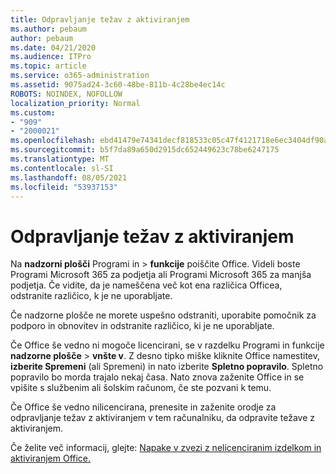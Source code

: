 ```yaml
---
title: Odpravljanje težav z aktiviranjem
ms.author: pebaum
author: pebaum
ms.date: 04/21/2020
ms.audience: ITPro
ms.topic: article
ms.service: o365-administration
ms.assetid: 9075ad24-3c60-48be-811b-4c28be4ec14c
ROBOTS: NOINDEX, NOFOLLOW
localization_priority: Normal
ms.custom:
- "909"
- "2000021"
ms.openlocfilehash: ebd41479e74341decf818533c05c47f4121718e6ec3404df90ab28c5ca59f65d
ms.sourcegitcommit: b5f7da89a650d2915dc652449623c78be6247175
ms.translationtype: MT
ms.contentlocale: sl-SI
ms.lasthandoff: 08/05/2021
ms.locfileid: "53937153"
---
```

# <a name="activation-troubleshooting"></a>Odpravljanje težav z aktiviranjem

Na **nadzorni plošči** Programi in \> **funkcije** poiščite Office. Videli boste Programi Microsoft 365 za podjetja ali Programi Microsoft 365 za manjša podjetja. Če vidite, da je nameščena več kot ena različica Officea, odstranite različico, k je ne uporabljate.
  
Če nadzorne plošče ne morete uspešno odstraniti, [](https://aka.ms/SARA-OfficeUninstall-Alchemy) uporabite pomočnik za podporo in obnovitev in odstranite različico, ki je ne uporabljate.
  
Če Office še vedno ni mogoče licencirani, se v razdelku Programi in funkcije **nadzorne plošče** \> **vnšte v**. Z desno tipko miške kliknite Office namestitev, **izberite Spremeni** (ali Spremeni) in nato izberite **Spletno popravilo**. Spletno popravilo bo morda trajalo nekaj časa. Nato znova zaženite Office in se vpišite s službenim ali šolskim računom, če ste pozvani k temu.
  
Če Office še vedno nilicencirana, prenesite in [](https://aka.ms/SARA-OfficeActivation-Alchemy) zaženite orodje za odpravljanje težav z aktiviranjem v tem računalniku, da odpravite težave z aktiviranjem.
  
Če želite več informacij, glejte: [Napake v zvezi z nelicenciranim izdelkom in aktiviranjem Office.](https://support.office.com/article/0d23d3c0-c19c-4b2f-9845-5344fedc4380)
